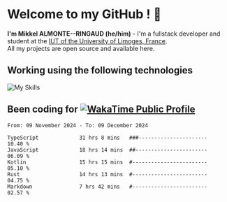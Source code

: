 # Welcome to my GitHub ! 🌃

**I'm Mikkel ALMONTE--RINGAUD (he/him)** - I'm a fullstack developer and student at the [IUT of the University of Limoges, France](https://iut.unilim.fr). \
All my projects are open source and available here.

## Working using the following technologies

![My Skills](https://skillicons.dev/icons?i=solidjs,pnpm,nodejs,ts,js,vercel,netlify,html,css,rust,astro,git,vue,md,electron,figma,github,bash,bun,cloudflare,py,tailwind,nginx,npm,tauri,vite,zig,yarn,windicss,dart,flutter,kotlin&theme=dark)

## Been coding for [![WakaTime Public Profile](https://wakatime.com/badge/user/0839e595-e07a-435c-8d59-ed95f2a3d6dd.svg?style=flat-square)](https://wakatime.com/@0839e595-e07a-435c-8d59-ed95f2a3d6dd)

<!--START_SECTION:waka-->

```plain
From: 09 November 2024 - To: 09 December 2024

TypeScript             31 hrs 8 mins   ###----------------------   10.40 %
JavaScript             18 hrs 14 mins  ##-----------------------   06.09 %
Kotlin                 15 hrs 15 mins  #------------------------   05.10 %
Rust                   14 hrs 13 mins  #------------------------   04.75 %
Markdown               7 hrs 42 mins   #------------------------   02.57 %
```

<!--END_SECTION:waka-->
